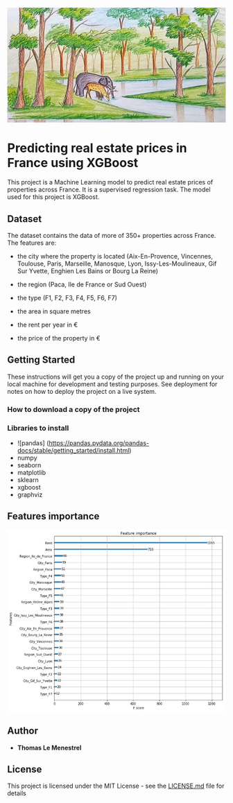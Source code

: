 ![Image of a tree of the XGBoost model](https://github.com/tlemenestrel/France_Real_Estate_Prices_Prediction/blob/master/Images/drawing.jpg)

# Predicting real estate prices in France using XGBoost 

This project is a Machine Learning model to predict real estate prices of properties across France. It is a supervised regression task. The model used for this project is XGBoost.

## Dataset

The dataset contains the data of more of 350+ properties across France. The features are:

* the city where the property is located (Aix-En-Provence, Vincennes, Toulouse, Paris, Marseille, Manosque, Lyon, Issy-Les-Moulineaux, Gif Sur Yvette, Enghien Les Bains or Bourg La Reine)

* the region (Paca, Ile de France or Sud Ouest)

* the type (F1, F2, F3, F4, F5, F6, F7)

* the area in square metres 

* the rent per year in €  

* the price of the property in €

## Getting Started

These instructions will get you a copy of the project up and running on your local machine for development and testing purposes. See deployment for notes on how to deploy the project on a live system.

### How to download a copy of the project


### Libraries to install

* ![pandas] (https://pandas.pydata.org/pandas-docs/stable/getting_started/install.html) 
* numpy 
* seaborn 
* matplotlib
* sklearn
* xgboost
* graphviz

## Features importance

![Image of features importance](https://github.com/tlemenestrel/France_Real_Estate_Prices_Prediction/blob/master/Images/xgboost_features_importance.png)

## Author

* **Thomas Le Menestrel** 

## License

This project is licensed under the MIT License - see the [LICENSE.md](LICENSE.md) file for details

